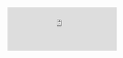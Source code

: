 <iframe src="https://youcount.github.io/e/#!/UnboxTherapy" height="100" width="250" frameborder="0"></iframe> 
